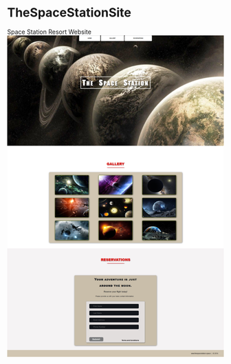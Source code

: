 # TheSpaceStationSite
Space Station Resort Website
<a href=""><img src="https://github.com/CodingMikey/TheSpaceStationSite/blob/master/images/Screenshot_2018-12-19%20The%20Space%20Station%20Resort.jpg" title="Space Resort" alt="Space Website"></a>
